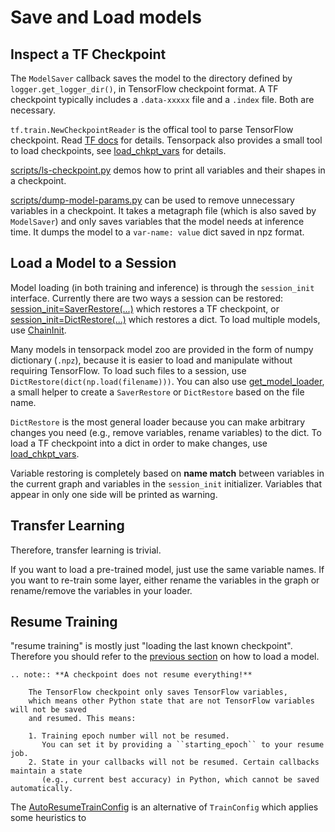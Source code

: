 
# Save and Load models

## Inspect a TF Checkpoint

The `ModelSaver` callback saves the model to the directory defined by `logger.get_logger_dir()`,
in TensorFlow checkpoint format.
A TF checkpoint typically includes a `.data-xxxxx` file and a `.index` file.
Both are necessary.

`tf.train.NewCheckpointReader` is the offical tool to parse TensorFlow checkpoint.
Read [TF docs](https://www.tensorflow.org/api_docs/python/tf/train/NewCheckpointReader) for details.
Tensorpack also provides a small tool to load checkpoints, see
[load_chkpt_vars](../modules/tfutils.html#tensorpack.tfutils.varmanip.load_chkpt_vars)
for details.

[scripts/ls-checkpoint.py](../scripts/ls-checkpoint.py)
demos how to print all variables and their shapes in a checkpoint.

[scripts/dump-model-params.py](../scripts/dump-model-params.py) can be used to remove unnecessary variables in a checkpoint.
It takes a metagraph file (which is also saved by `ModelSaver`) and only saves variables that the model needs at inference time.
It dumps the model to a `var-name: value` dict saved in npz format.

## Load a Model to a Session

Model loading (in both training and inference) is through the `session_init` interface.
Currently there are two ways a session can be restored:
[session_init=SaverRestore(...)](../modules/tfutils.html#tensorpack.tfutils.sessinit.SaverRestore)
which restores a TF checkpoint,
or [session_init=DictRestore(...)](../modules/tfutils.html#tensorpack.tfutils.sessinit.DictRestore) which restores a dict.
To load multiple models, use [ChainInit](../modules/tfutils.html#tensorpack.tfutils.sessinit.ChainInit).

Many models in tensorpack model zoo are provided in the form of numpy dictionary (`.npz`),
because it is easier to load and manipulate without requiring TensorFlow.
To load such files to a session, use `DictRestore(dict(np.load(filename)))`.
You can also use
[get_model_loader](../modules/tfutils.html#tensorpack.tfutils.sessinit.get_model_loader),
a small helper to create a `SaverRestore` or `DictRestore` based on the file name.

`DictRestore` is the most general loader because you can make arbitrary changes
you need (e.g., remove variables, rename variables) to the dict.
To load a TF checkpoint into a dict in order to make changes, use
[load_chkpt_vars](../modules/tfutils.html#tensorpack.tfutils.varmanip.load_chkpt_vars).

Variable restoring is completely based on __name match__ between
variables in the current graph and variables in the `session_init` initializer.
Variables that appear in only one side will be printed as warning.

## Transfer Learning

Therefore, transfer learning is trivial.

If you want to load a pre-trained model, just use the same variable names.
If you want to re-train some layer, either rename the variables in the
graph or rename/remove the variables in your loader.


## Resume Training

"resume training" is mostly just "loading the last known checkpoint".
Therefore you should refer to the [previous section](#load-a-model-to-a-session)
on how to load a model.

```eval_rst
.. note:: **A checkpoint does not resume everything!**

    The TensorFlow checkpoint only saves TensorFlow variables,
    which means other Python state that are not TensorFlow variables will not be saved
    and resumed. This means:

    1. Training epoch number will not be resumed.
       You can set it by providing a ``starting_epoch`` to your resume job.
    2. State in your callbacks will not be resumed. Certain callbacks maintain a state
       (e.g., current best accuracy) in Python, which cannot be saved automatically.
```


The [AutoResumeTrainConfig](../modules/train.html#tensorpack.train.AutoResumeTrainConfig)
is an alternative of `TrainConfig` which applies some heuristics to
